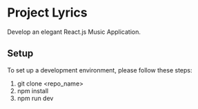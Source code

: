 # Project Lyrics

Develop an elegant React.js Music Application.

## Setup

To set up a development environment, please follow these steps:

1. git clone <repo_name>
2. npm install
3. npm run dev
